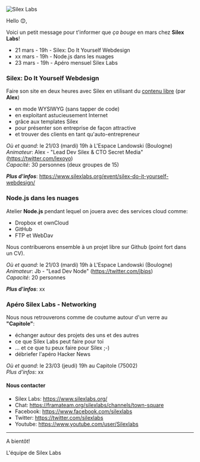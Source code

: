 ![Silex Labs](https://raw.githubusercontent.com/silexlabs/com/master/img/logo-sl-217x50.png)

Hello :blush:,

Voici un petit message pour t'informer que _ça bouge_ en mars chez __Silex Labs__!

- 21 mars - 19h - Silex: Do It Yourself Webdesign
- xx mars - 19h - Node.js dans les nuages
- 23 mars - 19h - Apéro mensuel Silex Labs

### Silex: Do It Yourself Webdesign

Faire son site en deux heures avec Silex en utilisant du [contenu libre](https://fr.wikipedia.org/wiki/Licence_Creative_Commons) (par __Alex__)
 - en mode WYSIWYG (sans tapper de code)
 - en exploitant astucieusement Internet
 - grâce aux templates Silex
 - pour présenter son entreprise de façon attractive
 - et trouver des clients en tant qu'auto-entrepreneur

_Où et quand_: le 21/03 (mardi) 19h à L'Espace Landowski (Boulogne)  
_Animateur_: Alex - "Lead Dev Silex & CTO Secret Media" (https://twitter.com/lexoyo)  
_Capacité_: 30 personnes (deux groupes de 15)

**_Plus d'infos_**: https://www.silexlabs.org/event/silex-do-it-yourself-webdesign/

### Node.js dans les nuages

Atelier __Node.js__ pendant lequel on jouera avec des services cloud comme:
 - Dropbox et ownCloud
 - GitHub
 - FTP et WebDav
 
Nous contribuerons ensemble à un projet libre sur Github (point fort dans un CV).

_Où et quand_: le 21/03 (mardi) 19h à L'Espace Landowski (Boulogne)  
_Animateur_: Jb - "Lead Dev Node" (https://twitter.com/jbips)  
_Capacité_: 20 personnes

**_Plus d'infos_**: xx

### Apéro Silex Labs - Networking

Nous nous retrouverons comme de coutume autour d'un verre au __"Capitole"__:
 - échanger autour des projets des uns et des autres
 - ce que Silex Labs peut faire pour toi
 - ... et ce que tu peux faire pour Silex ;-)
 - débriefer l'apéro Hacker News

_Où et quand_: le 23/03 (jeudi) 19h au Capitole (75002)  
_Plus d'infos_: xx

#### Nous contacter

 - Silex Labs: https://www.silexlabs.org/
 - Chat: https://framateam.org/silexlabs/channels/town-square
 - Facebook: https://www.facebook.com/silexlabs
 - Twitter: https://twitter.com/silexlabs
 - Youtube: https://www.youtube.com/user/Silexlabs
 
---

A bientôt!

L'équipe de Silex Labs
